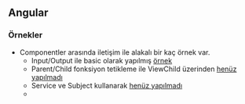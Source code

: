 ## Angular

### Örnekler
- Componentler arasında iletişim ile alakalı bir kaç örnek var.
    - Input/Output ile basic olarak yapılmış [örnek](https://stackblitz.com/edit/angular-components-communicaiton-example?file=src/app/app.component.ts)
    - Parent/Child fonksiyon tetikleme ile ViewChild üzerinden [henüz yapılmadı]()
    - Service ve Subject kullanarak [henüz yapılmadı]()
    - 
